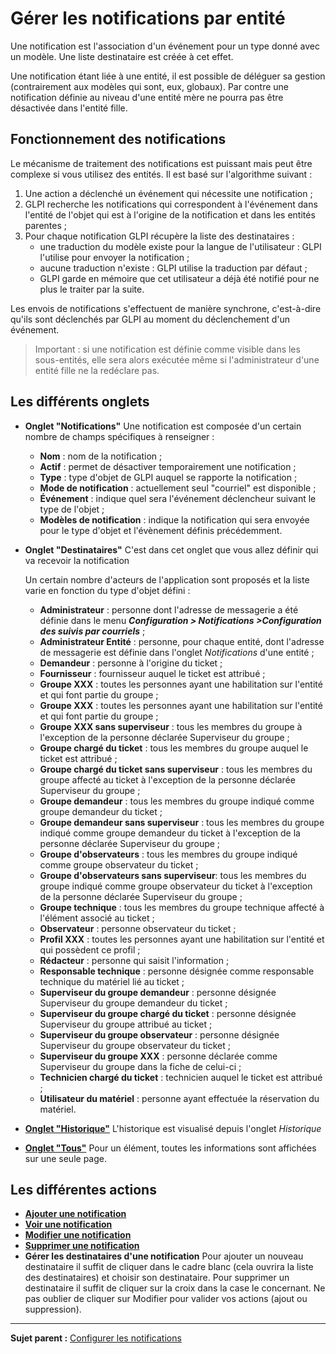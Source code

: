 Gérer les notifications par entité
==================================

Une notification est l'association d'un événement pour un type donné avec un modèle. Une liste destinataire est créée à cet effet.

Une notification étant liée à une entité, il est possible de déléguer sa gestion (contrairement aux modèles qui sont, eux, globaux).
Par contre une notification définie au niveau d'une entité mère ne pourra pas être désactivée dans l'entité fille.

Fonctionnement des notifications
--------------------------------

Le mécanisme de traitement des notifications est puissant mais peut être complexe si vous utilisez des entités. Il est basé sur l'algorithme suivant :

1.  Une action a déclenché un événement qui nécessite une notification ;
2.  GLPI recherche les notifications qui correspondent à l'événement dans l'entité de l'objet qui est à l'origine de la notification et dans les entités parentes ;
3.  Pour chaque notification GLPI récupère la liste des destinataires :
    -   une traduction du modèle existe pour la langue de l'utilisateur : GLPI l'utilise pour envoyer la notification ;
    -   aucune traduction n'existe : GLPI utilise la traduction par défaut ;
    -   GLPI garde en mémoire que cet utilisateur a déjà été notifié pour ne plus le traiter par la suite.

Les envois de notifications s'effectuent de manière synchrone, c'est-à-dire qu'ils sont déclenchés par GLPI au moment du déclenchement d'un événement.

> Important : si une notification est définie comme visible dans les sous-entités, elle sera alors exécutée même si l'administrateur d'une entité fille ne la redéclare pas.


Les différents onglets
----------------------
-   **Onglet "Notifications"**
    Une notification est composée d'un certain nombre de champs spécifiques à renseigner :
    - **Nom** : nom de la notification ;
    - **Actif** : permet de désactiver temporairement une notification ;
    - **Type** : type d'objet de GLPI auquel se rapporte la notification ;
    - **Mode de notification** : actuellement seul "courriel" est disponible ;
    - **Événement** : indique quel sera l'événement déclencheur suivant le type de l'objet ;
    - **Modèles de notification** : indique la notification qui sera envoyée pour le type d'objet et l'évènement définis précédemment.

-   **Onglet "Destinataires"**
    C'est dans cet onglet que vous allez définir qui va recevoir la notification

    Un certain nombre d'acteurs de l'application sont proposés et la liste varie en fonction du type d'objet défini :

    - **Administrateur** : personne dont l'adresse de messagerie a été définie dans le menu ***Configuration > Notifications >Configuration des suivis par courriels*** ;
    - **Administrateur Entité** : personne, pour chaque entité, dont l'adresse de messagerie est définie dans l'onglet *Notifications* d'une entité ;
    - **Demandeur** : personne à l'origine du ticket ;
    - **Fournisseur** : fournisseur auquel le ticket est attribué ;
    - **Groupe XXX** : toutes les personnes ayant une habilitation sur l'entité et qui font partie du groupe ;
    - **Groupe XXX** : toutes les personnes ayant une habilitation sur l'entité et qui font partie du groupe ;
    - **Groupe XXX sans superviseur** : tous les membres du groupe à l'exception de la personne déclarée Superviseur du groupe ;
    - **Groupe chargé du ticket** : tous les membres du groupe auquel le ticket est attribué ;
    - **Groupe chargé du ticket sans superviseur** : tous les membres du groupe affecté au ticket à l'exception de la personne déclarée Superviseur du groupe ;
    - **Groupe demandeur** : tous les membres du groupe indiqué comme groupe demandeur du ticket ;
    - **Groupe demandeur sans superviseur** : tous les membres du groupe indiqué comme groupe demandeur du ticket à l'exception de la personne déclarée Superviseur du groupe ;
    - **Groupe d'observateurs** : tous les membres du groupe indiqué comme groupe observateur du ticket ;
    - **Groupe d'observateurs sans superviseur**: tous les membres du groupe indiqué comme groupe observateur du ticket à l'exception de la personne déclarée Superviseur du groupe ;
    - **Groupe technique** : tous les membres du groupe technique affecté à l'élément associé au ticket ;
    - **Observateur** : personne observateur du ticket ;
    - **Profil XXX** : toutes les personnes ayant une habilitation sur l'entité et qui possèdent ce profil ;
    - **Rédacteur** : personne qui saisit l'information ;
    - **Responsable technique** : personne désignée comme responsable technique du matériel lié au ticket ;
    - **Superviseur du groupe demandeur** : personne désignée Superviseur du groupe demandeur du ticket ;
    - **Superviseur du groupe chargé du ticket** : personne désignée Superviseur du groupe attribué au ticket ;
    - **Superviseur du groupe observateur** : personne désignée Superviseur du groupe observateur du ticket ;
    - **Superviseur du groupe XXX** : personne déclarée comme Superviseur
    du groupe dans la fiche de celui-ci ;
    - **Technicien chargé du ticket** : technicien auquel le ticket est attribué ;
    - **Utilisateur du matériel** : personne ayant effectuée la réservation du matériel.

-   **[Onglet "Historique"](index.php?fr/Les_différents_onglets/Onglet_Historique.md)**
     L'historique est visualisé depuis l'onglet *Historique*

-   **[Onglet "Tous"](index.php?fr/Les_différents_onglets/Onglet_Tous.md)**
     Pour un élément, toutes les informations sont affichées sur une seule page.


Les différentes actions
-----------------------
-   **[Ajouter une notification](index.php?fr/Les_différentes_actions/Créer_un_nouvel_objet.md)**
-   **[Voir une notification](index.php?fr/Les_différentes_actions/Visualiser_un_objet.md)**
-   **[Modifier une notification](index.php?fr/Les_différentes_actions/Modifier_un_objet.md)**
-   **[Supprimer une notification](index.php?fr/Les_différentes_actions/Supprimer_un_objet.md)**
-   **Gérer les destinataires d'une notification**
    Pour ajouter un nouveau destinataire il suffit de cliquer dans le cadre blanc (cela ouvrira la liste des destinataires) et choisir son destinataire.
    Pour supprimer un destinataire il suffit de cliquer sur la croix dans la case le concernant.
    Ne pas oublier de cliquer sur Modifier pour valider vos actions (ajout ou suppression).

--------------
**Sujet parent :**  [Configurer les notifications]((index.php?fr/08_Module_Configuration/04_Notifications/01_Notifications.md) "Les notifications se configurent depuis le menu Configuration > Notifications")
